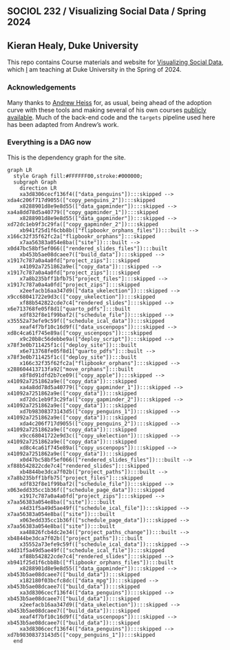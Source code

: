 
<!-- README.md is generated from README.qmd. Please edit that file -->

## SOCIOL 232 / Visualizing Social Data / Spring 2024

## Kieran Healy, Duke University

This repo contains Course materials and website for [Visualizing Social
Data](https://visualizingsociety.com), which
[I](https://kieranhealy.org/about) am teaching at Duke University in the
Spring of 2024.

### Acknowledgements

Many thanks to [Andrew Heiss](https://www.andrewheiss.com) for, as
usual, being ahead of the adoption curve with these tools and making
several of his own courses [publicly
available](https://www.andrewheiss.com/teaching/). Much of the back-end
code and the `targets` pipeline used here has been adapted from Andrew’s
work.

### Everything is a DAG now

This is the dependency graph for the site.

``` mermaid
graph LR
  style Graph fill:#FFFFFF00,stroke:#000000;
  subgraph Graph
    direction LR
    xa3d8306cecf136f4(["data_penguins"]):::skipped --> xda4c206f717d9055(["copy_penguins_2"]):::skipped
    x8288901d8e9e8d55(["data_gapminder"]):::skipped --> xa4a8dd78d5a40779(["copy_gapminder_1"]):::skipped
    x8288901d8e9e8d55(["data_gapminder"]):::skipped --> xd72dc1eb9f3c29fa(["copy_gapminder_2"]):::skipped
    xb941f25d1f6cbb8b(["flipbookr_orphans_files"]):::built --> x166c32f35f62fc2a["flipbookr_orphans"]:::skipped
    x7aa56383a054e8ba(["site"]):::built --> x0d47bc58bf5ef066(["rendered_slides_files"]):::built
    xb453b5ae08dcaee7(["build_data"]):::skipped --> x1917c787a0a4a0fd["project_zips"]:::skipped
    x41092a7251862a9e(["copy_data"]):::skipped --> x1917c787a0a4a0fd["project_zips"]:::skipped
    x7a8b235bff1bfb75["project_files"]:::skipped --> x1917c787a0a4a0fd["project_zips"]:::skipped
    x2eefacb16aa347d9(["data_ukelection"]):::skipped --> x9cc68041722e9d3c(["copy_ukelection"]):::skipped
    xf88b542822cde7c4["rendered_slides"]:::skipped --> x6e713768fe05f8d1["quarto_pdfs"]:::built
    xdf832f8e1f99baf2(["schedule_file"]):::skipped --> x35552a73efe9c59f(["schedule_ical_data"]):::skipped
    xeaf4f7bf10c16d9f(["data_uscenpops"]):::skipped --> xd8c4ca61f745e89a(["copy_uscenpops"]):::skipped
    x9c20b8c56debbe9a(["deploy_script"]):::skipped --> x78f3e0b711425f1c(["deploy_site"]):::built
    x6e713768fe05f8d1["quarto_pdfs"]:::built --> x78f3e0b711425f1c(["deploy_site"]):::built
    x166c32f35f62fc2a["flipbookr_orphans"]:::skipped --> x288604413713fa92["move_orphans"]:::built
    x8f8d91dfd2b7ce09(["copy_apple"]):::skipped --> x41092a7251862a9e(["copy_data"]):::skipped
    xa4a8dd78d5a40779(["copy_gapminder_1"]):::skipped --> x41092a7251862a9e(["copy_data"]):::skipped
    xd72dc1eb9f3c29fa(["copy_gapminder_2"]):::skipped --> x41092a7251862a9e(["copy_data"]):::skipped
    xd7b98308373143d5(["copy_penguins_1"]):::skipped --> x41092a7251862a9e(["copy_data"]):::skipped
    xda4c206f717d9055(["copy_penguins_2"]):::skipped --> x41092a7251862a9e(["copy_data"]):::skipped
    x9cc68041722e9d3c(["copy_ukelection"]):::skipped --> x41092a7251862a9e(["copy_data"]):::skipped
    xd8c4ca61f745e89a(["copy_uscenpops"]):::skipped --> x41092a7251862a9e(["copy_data"]):::skipped
    x0d47bc58bf5ef066(["rendered_slides_files"]):::built --> xf88b542822cde7c4["rendered_slides"]:::skipped
    xb4844be3dca7f02b(["project_paths"]):::built --> x7a8b235bff1bfb75["project_files"]:::skipped
    xdf832f8e1f99baf2(["schedule_file"]):::skipped --> x063edd335cc1b36f(["schedule_page_data"]):::skipped
    x1917c787a0a4a0fd["project_zips"]:::skipped --> x7aa56383a054e8ba(["site"]):::built
    x4d31f5a49d5ae49f(["schedule_ical_file"]):::skipped --> x7aa56383a054e8ba(["site"]):::built
    x063edd335cc1b36f(["schedule_page_data"]):::skipped --> x7aa56383a054e8ba(["site"]):::built
    xa48826fcb4dc2e34(["project_paths_change"]):::built --> xb4844be3dca7f02b(["project_paths"]):::built
    x35552a73efe9c59f(["schedule_ical_data"]):::skipped --> x4d31f5a49d5ae49f(["schedule_ical_file"]):::skipped
    xf88b542822cde7c4["rendered_slides"]:::skipped --> xb941f25d1f6cbb8b(["flipbookr_orphans_files"]):::built
    x8288901d8e9e8d55(["data_gapminder"]):::skipped --> xb453b5ae08dcaee7(["build_data"]):::skipped
    x182180f03bcfc8dc(["data_mpg"]):::skipped --> xb453b5ae08dcaee7(["build_data"]):::skipped
    xa3d8306cecf136f4(["data_penguins"]):::skipped --> xb453b5ae08dcaee7(["build_data"]):::skipped
    x2eefacb16aa347d9(["data_ukelection"]):::skipped --> xb453b5ae08dcaee7(["build_data"]):::skipped
    xeaf4f7bf10c16d9f(["data_uscenpops"]):::skipped --> xb453b5ae08dcaee7(["build_data"]):::skipped
    xa3d8306cecf136f4(["data_penguins"]):::skipped --> xd7b98308373143d5(["copy_penguins_1"]):::skipped
  end
```
